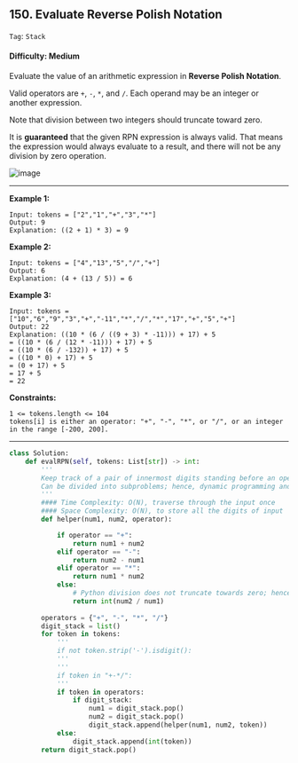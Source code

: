 ## 150. Evaluate Reverse Polish Notation

```Tag```: ```Stack```

#### Difficulty: Medium

Evaluate the value of an arithmetic expression in __Reverse Polish Notation__.

Valid operators are ```+```, ```-```, ```*```, and ```/```. Each operand may be an integer or another expression.

Note that division between two integers should truncate toward zero.

It is __guaranteed__ that the given RPN expression is always valid. That means the expression would always evaluate to a result, and there will not be any division by zero operation.

![image](https://user-images.githubusercontent.com/35042430/208998788-1113d042-0f8e-4a0b-881d-82b99749b335.png)

---

__Example 1:__

```
Input: tokens = ["2","1","+","3","*"]
Output: 9
Explanation: ((2 + 1) * 3) = 9
```

__Example 2:__

```
Input: tokens = ["4","13","5","/","+"]
Output: 6
Explanation: (4 + (13 / 5)) = 6
```

__Example 3:__

```
Input: tokens = ["10","6","9","3","+","-11","*","/","*","17","+","5","+"]
Output: 22
Explanation: ((10 * (6 / ((9 + 3) * -11))) + 17) + 5
= ((10 * (6 / (12 * -11))) + 17) + 5
= ((10 * (6 / -132)) + 17) + 5
= ((10 * 0) + 17) + 5
= (0 + 17) + 5
= 17 + 5
= 22
```

__Constraints:__
```
1 <= tokens.length <= 104
tokens[i] is either an operator: "+", "-", "*", or "/", or an integer in the range [-200, 200].
```

---

```Python
class Solution:
    def evalRPN(self, tokens: List[str]) -> int:
        '''
        Keep track of a pair of innermost digits standing before an operators, and recursively develop to the outside
        Can be divided into subproblems; hence, dynamic programming and stack could be used
        '''
        #### Time Complexity: O(N), traverse through the input once
        #### Space Complexity: O(N), to store all the digits of input
        def helper(num1, num2, operator):

            if operator == "+":
                return num1 + num2
            elif operator == "-":
                return num2 - num1
            elif operator == "*":
                return num1 * num2
            else:
                # Python division does not truncate towards zero; hence, use int(a/b). Note that int(a/b) != int(a//b)                
                return int(num2 / num1)
                
        operators = {"+", "-", "*", "/"}
        digit_stack = list()
        for token in tokens:
            '''
            if not token.strip('-').isdigit():
            '''
            '''
            if token in "+-*/":
            '''
            if token in operators:
                if digit_stack:
                    num1 = digit_stack.pop()
                    num2 = digit_stack.pop()
                    digit_stack.append(helper(num1, num2, token))
            else:
                digit_stack.append(int(token))
        return digit_stack.pop()
```
